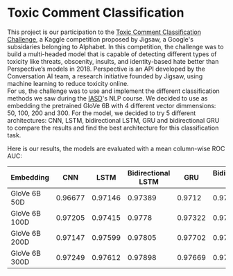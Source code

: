 # Toxic Comment Classification

This project is our participation to the [Toxic Comment Classification Challenge](https://www.kaggle.com/competitions/jigsaw-toxic-comment-classification-challenge), a Kaggle competition proposed by Jigsaw, a Google's subsidaries belonging to Alphabet. In this competition, the challenge was to build a multi-headed model that is capable of detecting different types of toxicity like threats, obscenity, insults, and identity-based hate better than Perspective’s models in 2018. Perspective is an API developed by the Conversation AI team, a research initiative founded by Jigsaw, using machine learning to reduce toxicity online. \
For us, the challenge was to use and implement the different classification methods we saw during the [IASD](https://www.lamsade.dauphine.fr/wp/iasd/)'s NLP course. We decided to use as embedding the pretrained GloVe 6B with 4 different vector dimmensions: 50, 100, 200 and 300. For the model, we decided to try 5 different architectures: CNN, LSTM, bidirectional LSTM, GRU and bidirectional GRU to compare the results and find the best architecture for this classification task. 

Here is our results, the models are evaluated with a mean column-wise ROC AUC:

| Embedding | CNN | LSTM | Bidirectional LSTM | GRU | Bidirectional GRU |
| --- | --- | --- | --- |--- |--- |
| GloVe 6B  50D | 0.96677 | 0.97146 | 0.97389 | 0.9712 | 0.97373 |
| GloVe 6B 100D | 0.97205 | 0.97415 | 0.9778 | 0.97322 | 0.97742 |
| GloVe 6B 200D | 0.97147 | 0.97599 | 0.97805 | 0.97702 | 0.97828 |
| GloVe 6B 300D | 0.97249 | 0.97612 | 0.97898 | 0.97669 | 0.97855 |

